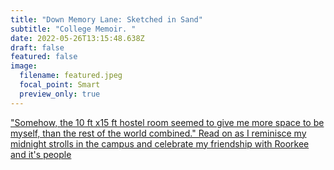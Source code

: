 ```yaml
---
title: "Down Memory Lane: Sketched in Sand"
subtitle: "College Memoir. "
date: 2022-05-26T13:15:48.638Z
draft: false
featured: false
image:
  filename: featured.jpeg
  focal_point: Smart
  preview_only: true
---
```

["Somehow, the 10 ft x15 ft hostel room seemed to give me more space to be myself, than the rest of the world combined."
Read on as I reminisce my midnight strolls in the campus and celebrate my friendship with Roorkee and it's people](http://watchout.iitr.ac.in/2022/06/keerat-kaur-guliani-memoir)
